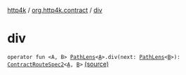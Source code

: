[http4k](../index.md) / [org.http4k.contract](index.md) / [div](./div.md)

# div

`operator fun <A, B> `[`PathLens`](../org.http4k.lens/-path-lens/index.md)`<`[`A`](div.md#A)`>.div(next: `[`PathLens`](../org.http4k.lens/-path-lens/index.md)`<`[`B`](div.md#B)`>): `[`ContractRouteSpec2`](-contract-route-spec2/index.md)`<`[`A`](div.md#A)`, `[`B`](div.md#B)`>` [(source)](https://github.com/http4k/http4k/blob/master/http4k-contract/src/main/kotlin/org/http4k/contract/extensions.kt#L15)